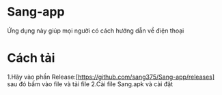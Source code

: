 # Sang-app
Ứng dụng này giúp mọi người có cách hướng dẫn về điện thoại
# Cách tải
1.Hãy vào phần Release:[https://github.com/sang375/Sang-app/releases] sau đó bấm vào file và tải file
2.Cài file Sang.apk và cài đặt
